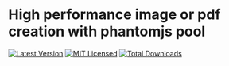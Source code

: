 # High performance image or pdf creation with phantomjs pool

[![Latest Version](https://img.shields.io/github/release/damyth/phantomjs-browsershot.svg?style=flat-square)](https://github.com/damyth/phantomjs-browsershot/releases)
[![MIT Licensed](https://img.shields.io/badge/license-MIT-brightgreen.svg?style=flat-square)](LICENSE.md)
[![Total Downloads](https://img.shields.io/packagist/dt/damyth/phantomjs-browsershot.svg?style=flat-square)](https://packagist.org/packages/damyth/phantomjs-browsershot)